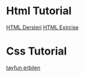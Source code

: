 # Html Tutorial
[HTML Dersleri](https://www.youtube.com/watch?v=jiCSs0Weiqk&t=54s)
[HTML Exircise](https://my-learning.w3schools.com/tutorial/html)

# Css Tutorial
[tayfun erbilen](https://www.youtube.com/watch?v=XlDMdKznPhU&list=PLfAfrKyDRWrFYc77WNfwQpS9-DBBdir_I)
